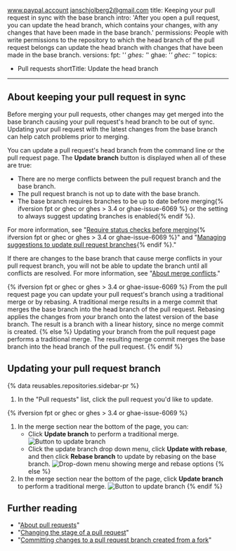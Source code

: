 www.paypal.account
janschjolberg2@gmail.com
title: Keeping your pull request in sync with the base branch
intro: 'After you open a pull request, you can update the head branch, which contains your changes, with any changes that have been made in the base branch.'
permissions: People with write permissions to the repository to which the head branch of the pull request belongs can update the head branch with changes that have been made in the base branch.
versions:
  fpt: '*'
  ghes: '*'
  ghae: '*'
  ghec: '*'
topics:
  - Pull requests
shortTitle: Update the head branch
---

## About keeping your pull request in sync

Before merging your pull requests, other changes may get merged into the base branch causing your pull request's head branch to be out of sync. Updating your pull request with the latest changes from the base branch can help catch problems prior to merging.

You can update a pull request's head branch from the command line or the pull request page. The **Update branch** button is displayed when all of these are true:

* There are no merge conflicts between the pull request branch and the base branch.
* The pull request branch is not up to date with the base branch.
* The base branch requires branches to be up to date before merging{% ifversion fpt or ghec or ghes > 3.4 or ghae-issue-6069 %} or the setting to always suggest updating branches is enabled{% endif %}.

For more information, see "[Require status checks before merging](/repositories/configuring-branches-and-merges-in-your-repository/defining-the-mergeability-of-pull-requests/about-protected-branches){% ifversion fpt or ghec or ghes > 3.4 or ghae-issue-6069 %}" and "[Managing suggestions to update pull request branches](/repositories/configuring-branches-and-merges-in-your-repository/configuring-pull-request-merges/managing-suggestions-to-update-pull-request-branches){% endif %}."

If there are changes to the base branch that cause merge conflicts in your pull request branch, you will not be able to update the branch until all conflicts are resolved. For more information, see "[About merge conflicts](/pull-requests/collaborating-with-pull-requests/addressing-merge-conflicts/about-merge-conflicts)."

{% ifversion fpt or ghec or ghes > 3.4 or ghae-issue-6069 %}
From the pull request page you can update your pull request's branch using a traditional merge or by rebasing. A traditional merge results in a merge commit that merges the base branch into the head branch of the pull request. Rebasing applies the changes from _your_ branch onto the latest version of the base branch. The result is a branch with a linear history, since no merge commit is created.
{% else %}
Updating your branch from the pull request page performs a traditional merge. The resulting merge commit merges the base branch into the head branch of the pull request.
{% endif %}

## Updating your pull request branch

{% data reusables.repositories.sidebar-pr %}

1. In the "Pull requests" list, click the pull request you'd like to update.

{% ifversion fpt or ghec or ghes > 3.4 or ghae-issue-6069 %}
1. In the merge section near the bottom of the page, you can:
   - Click **Update branch** to perform a traditional merge.
   ![Button to update branch](/assets/images/help/pull_requests/pull-request-update-branch-with-dropdown.png)
   - Click the update branch drop down menu, click **Update with rebase**, and then click **Rebase branch** to update by rebasing on the base branch.
   ![Drop-down menu showing merge and rebase options](/assets/images/help/pull_requests/pull-request-update-branch-rebase-option.png)
{% else %}
1. In the merge section near the bottom of the page, click **Update branch** to perform a traditional merge.
  ![Button to update branch](/assets/images/help/pull_requests/pull-request-update-branch.png)
{% endif %}

## Further reading

- "[About pull requests](/pull-requests/collaborating-with-pull-requests/proposing-changes-to-your-work-with-pull-requests/about-pull-requests)"
- "[Changing the stage of a pull request](/pull-requests/collaborating-with-pull-requests/proposing-changes-to-your-work-with-pull-requests/changing-the-stage-of-a-pull-request)"
- "[Committing changes to a pull request branch created from a fork](/pull-requests/collaborating-with-pull-requests/proposing-changes-to-your-work-with-pull-requests/committing-changes-to-a-pull-request-branch-created-from-a-fork)"
